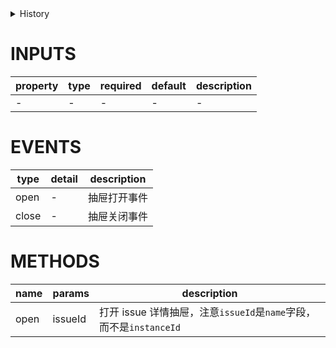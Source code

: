 [//]: # "business-bricks/agile/tpl-issue-detail-drawer.ts"

<details>
<summary>History</summary>

| Version | Change                                   |
| ------- | ---------------------------------------- |
| 1.5.2   | 新增构件 `agile.tpl-issue-detail-drawer` |

</details>

# INPUTS

| property | type | required | default | description |
| -------- | ---- | -------- | ------- | ----------- |
| -        | -    | -        | -       | -           |

# EVENTS

| type  | detail | description  |
| ----- | ------ | ------------ |
| open  | -      | 抽屉打开事件 |
| close | -      | 抽屉关闭事件 |

# METHODS

| name | params  | description                                                        |
| ---- | ------- | ------------------------------------------------------------------ |
| open | issueId | 打开 issue 详情抽屉，注意`issueId`是`name`字段，而不是`instanceId` |
